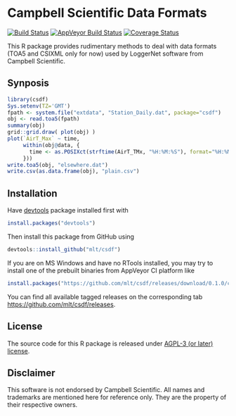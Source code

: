 # Campbell Scientific Data Formats
[![Build Status](https://travis-ci.org/mlt/csdf.svg?branch=master)](https://travis-ci.org/mlt/csdf)
[![AppVeyor Build Status](https://ci.appveyor.com/api/projects/status/github/mlt/csdf?branch=master&svg=true)](https://ci.appveyor.com/project/mlt/csdf)
[![Coverage Status](https://codecov.io/github/mlt/csdf/coverage.svg?branch=master)](https://codecov.io/github/mlt/csdf?branch=master)

This R package provides rudimentary methods to deal with data formats (TOA5 and
CSIXML only for now) used by LoggerNet software from Campbell Scientific.

## Synposis

```r
library(csdf)
Sys.setenv(TZ='GMT')
fpath <- system.file("extdata", "Station_Daily.dat", package="csdf")
obj <- read.toa5(fpath)
summary(obj)
grid::grid.draw( plot(obj) )
plot(`AirT_Max` ~ time,
     within(obj@data, {
       time <- as.POSIXct(strftime(AirT_TMx, "%H:%M:%S"), format="%H:%M:%S")
     }))
write.toa5(obj, "elsewhere.dat")
write.csv(as.data.frame(obj), "plain.csv")
```

## Installation
Have [devtools](https://github.com/hadley/devtools) package installed first with
```r
install.packages("devtools")
```
Then install this package from GitHub using
```r
devtools::install_github("mlt/csdf")
```
If you are on MS Windows and have no RTools installed, you may try to install one of the prebuilt binaries from AppVeyor CI platform like
```r
install.packages("https://github.com/mlt/csdf/releases/download/0.1.0/csdf_0.1.0.zip", repos=NULL)
```
You can find all available tagged releases on the corresponding tab https://github.com/mlt/csdf/releases.

## License
The source code for this R package is released under [AGPL-3 (or later) license](https://www.gnu.org/licenses/agpl-3.0.en.html).

## Disclaimer
This software is not endorsed by Campbell Scientific. All names and trademarks
are mentioned here for reference only. They are the property of their respective owners.
